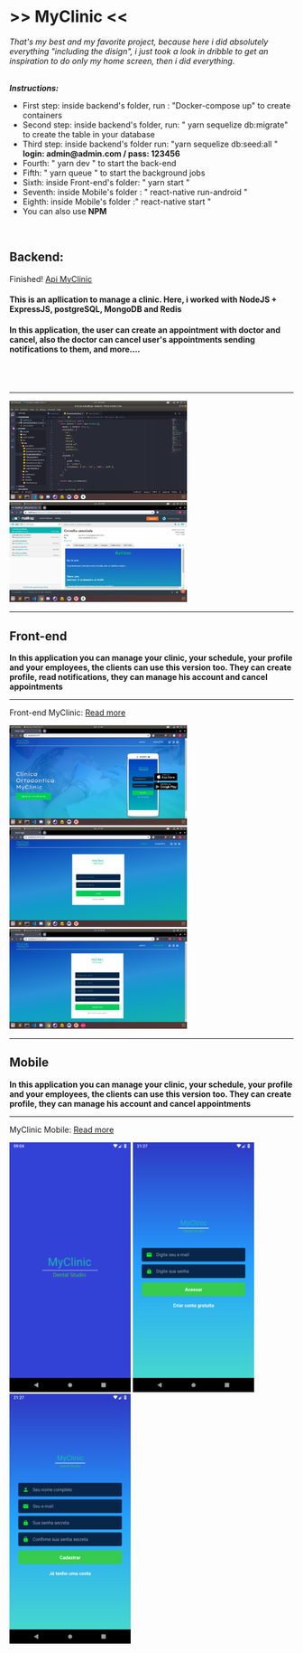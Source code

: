 <h1>>> MyClinic <<</h1>
<i>That's my best and my favorite project, because here i did absolutely everything "including the disign", i just took a look in dribble to get an inspiration to do only my home screen, then i did everything.</i><br><br>

<i><strong>Instructions:</strong></i>
<ul>
  <li>First step: inside backend's folder, run : "Docker-compose up"  to create containers</li>
  <li>Second step: inside backend's folder,  run: " yarn sequelize db:migrate" to create the table in your database</li>
  <li>Third step: inside backend's folder run: "yarn sequelize db:seed:all "<br>
  <strong>login: admin@admin.com  / pass: 123456</strong>
  </li>
  <li>Fourth:  " yarn dev " to start the back-end</li>
  <li>Fifth:  " yarn queue " to start the background jobs</li>
  <li>Sixth: inside Front-end's folder: " yarn start "</li>
  <li>Seventh:  inside Mobile's folder : " react-native run-android "</li>
  <li>Eighth: inside Mobile's folder :" react-native start "</li>
  <li> You can also use <strong>NPM</strong></li>
</ul><br>

<h2>Backend: </h2>
Finished! 
<a href="api">Api MyClinic</a>

<h4>This is an apllication to manage a clinic. Here, i worked with NodeJS + ExpressJS, postgreSQL, MongoDB and Redis<h4>
<h4>In this application, the user can create an appointment with doctor and cancel, also the doctor can cancel user's appointments sending notifications to them, and more.... <h4><br><br>
<hr>

<p>
  <img src="_images/back1.png" width="315" />
  <img src="_images/back2.png" width="315" />
</p>

<hr>

<h2>Front-end</h2>
<strong>In this application you can manage your clinic, your schedule, your profile and your employees,  the clients can use this version too. They can create profile, read notifications,  they can manage his account and cancel appointments</strong>
<br>
<hr>
Front-end MyClinic: <a href="https://github.com/jonathanwdev/myclinic/tree/master/FrontEnd">Read more</a><br>
<p>
  <img src="_images/front1.png" width="315" />
  <img src="_images/front2.png" width="315" />
  <img src="_images/front3.png" width="315" />
</p>



<hr>
<h2>Mobile</h2>
<strong>In this application you can manage your clinic, your schedule, your profile and your employees, the clients can use this version too. They can create profile, they can manage his account and cancel appointments</strong>
<br>
<hr>
MyClinic Mobile: <a href="https://github.com/jonathanwdev/myclinic/tree/master/Mobile"> Read more </a><br>
<p>
  <img src="_images/0.png" width="215" />
  <img src="_images/1.png" width="215" />
  <img src="_images/2.png" width="215" />
</p>




